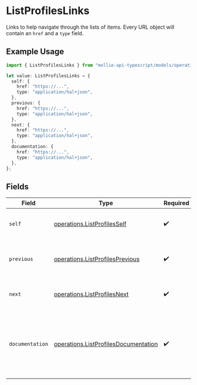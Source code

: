 # ListProfilesLinks

Links to help navigate through the lists of items. Every URL object will contain an `href` and a `type` field.

## Example Usage

```typescript
import { ListProfilesLinks } from "mollie-api-typescript/models/operations";

let value: ListProfilesLinks = {
  self: {
    href: "https://...",
    type: "application/hal+json",
  },
  previous: {
    href: "https://...",
    type: "application/hal+json",
  },
  next: {
    href: "https://...",
    type: "application/hal+json",
  },
  documentation: {
    href: "https://...",
    type: "application/hal+json",
  },
};
```

## Fields

| Field                                                                                        | Type                                                                                         | Required                                                                                     | Description                                                                                  |
| -------------------------------------------------------------------------------------------- | -------------------------------------------------------------------------------------------- | -------------------------------------------------------------------------------------------- | -------------------------------------------------------------------------------------------- |
| `self`                                                                                       | [operations.ListProfilesSelf](../../models/operations/listprofilesself.md)                   | :heavy_check_mark:                                                                           | The URL to the current set of items.                                                         |
| `previous`                                                                                   | [operations.ListProfilesPrevious](../../models/operations/listprofilesprevious.md)           | :heavy_check_mark:                                                                           | The previous set of items, if available.                                                     |
| `next`                                                                                       | [operations.ListProfilesNext](../../models/operations/listprofilesnext.md)                   | :heavy_check_mark:                                                                           | The next set of items, if available.                                                         |
| `documentation`                                                                              | [operations.ListProfilesDocumentation](../../models/operations/listprofilesdocumentation.md) | :heavy_check_mark:                                                                           | In v2 endpoints, URLs are commonly represented as objects with an `href` and `type` field.   |